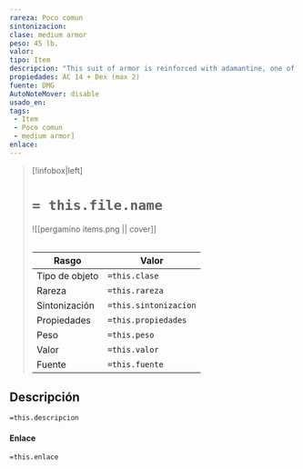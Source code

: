 ```yaml
---
rareza: Poco comun
sintonizacion: 
clase: medium armor
peso: 45 lb.
valor: 
tipo: Item
descripcion: "This suit of armor is reinforced with adamantine, one of the hardest substances in existence. While you&#x27;re wearing it, any critical hit against you becomes a normal hit.This armor consists of a coat and leggings (and perhaps a separate skirt) of leather covered with overlapping pieces of metal, much like the scales of a fish. The suit includes gauntlets.The wearer has disadvantage on Dexterity (Stealth) checks."
propiedades: AC 14 + Dex (max 2)
fuente: DMG
AutoNoteMover: disable
usado_en:  
tags: 
 - Item
 - Poco comun
 - medium armor]
enlace: 
---
```


> [!infobox|left]
>  # `= this.file.name`
> ![[pergamino items.png || cover]]
> ######   
> |Rasgo | Valor |
> | --- | --- |
> | Tipo de objeto| `=this.clase`|
>  | Rareza| `=this.rareza`|
> | Sintonización | `=this.sintonizacion` |
> | Propiedades | `=this.propiedades` |
>  | Peso | `=this.peso` |
> | Valor | `=this.valor` |
> | Fuente | `=this.fuente` |


## Descripción
`=this.descripcion`

#### Enlace
`=this.enlace`